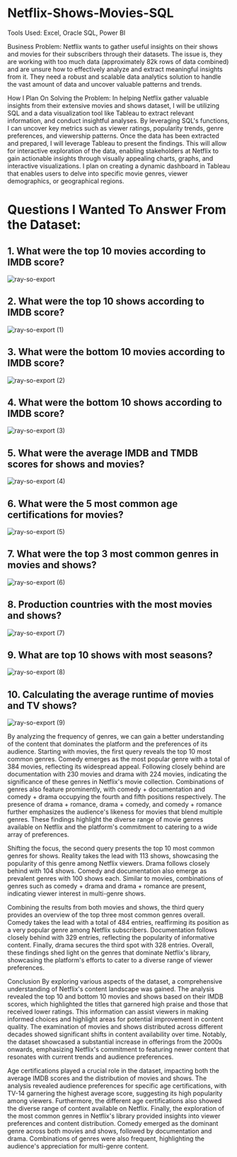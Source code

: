 # Netflix-Shows-Movies-SQL

Tools Used: Excel, Oracle SQL, Power BI



Business Problem: Netflix wants to gather useful insights on their shows and movies for their subscribers through their datasets. The issue is, they are working with too much data (approximately 82k rows of data combined) and are unsure how to effectively analyze and extract meaningful insights from it. They need a robust and scalable data analytics solution to handle the vast amount of data and uncover valuable patterns and trends.

How I Plan On Solving the Problem: In helping Netflix gather valuable insights from their extensive movies and shows dataset, I will be utilizing SQL and a data visualization tool like Tableau to extract relevant information, and conduct insightful analyses. By leveraging SQL's functions, I can uncover key metrics such as viewer ratings, popularity trends, genre preferences, and viewership patterns. Once the data has been extracted and prepared, I will leverage Tableau to present the findings. This will allow for interactive exploration of the data, enabling stakeholders at Netflix to gain actionable insights through visually appealing charts, graphs, and interactive visualizations. I plan on creating a dynamic dashboard in Tableau that enables users to delve into specific movie genres, viewer demographics, or geographical regions.


# Questions I Wanted To Answer From the Dataset:

## 1. What were the top 10 movies according to IMDB score?
![ray-so-export](https://github.com/saipavankumarrampally/Netflix-Shows-Movies-SQL/assets/48781737/194c5174-6dad-437a-9da4-7d47e858fd16)

## 2. What were the top 10 shows according to IMDB score?
![ray-so-export (1)](https://github.com/saipavankumarrampally/Netflix-Shows-Movies-SQL/assets/48781737/abfd6545-96d1-47c9-8e83-890e7a7ff6d4)

## 3. What were the bottom 10 movies according to IMDB score?
![ray-so-export (2)](https://github.com/saipavankumarrampally/Netflix-Shows-Movies-SQL/assets/48781737/6ceec0c0-d1e7-40d2-80cf-7533400bbfd4)

## 4. What were the bottom 10 shows according to IMDB score?
![ray-so-export (3)](https://github.com/saipavankumarrampally/Netflix-Shows-Movies-SQL/assets/48781737/ea86c208-1806-481a-a65a-ceaf93183657)

## 5. What were the average IMDB and TMDB scores for shows and movies?
![ray-so-export (4)](https://github.com/saipavankumarrampally/Netflix-Shows-Movies-SQL/assets/48781737/a9eb932c-51db-4d49-b2f6-c780359f6499)

## 6. What were the 5 most common age certifications for movies?
![ray-so-export (5)](https://github.com/saipavankumarrampally/Netflix-Shows-Movies-SQL/assets/48781737/c3417834-7ab9-4a93-8a78-3ad5bc3a1569)

## 7. What were the top 3 most common genres in movies and shows?
![ray-so-export (6)](https://github.com/saipavankumarrampally/Netflix-Shows-Movies-SQL/assets/48781737/f094800d-36da-40c4-8030-eef0d139be90)

## 8. Production countries with the most movies and shows?
![ray-so-export (7)](https://github.com/saipavankumarrampally/Netflix-Shows-Movies-SQL/assets/48781737/3c0ef8dd-eaaa-4952-acb4-f717ca28306e)

## 9. What are top 10 shows with most seasons?
![ray-so-export (8)](https://github.com/saipavankumarrampally/Netflix-Shows-Movies-SQL/assets/48781737/80f6d535-8bca-4a7d-817f-84d32f674fdf)

## 10. Calculating the average runtime of movies and TV shows?
![ray-so-export (9)](https://github.com/saipavankumarrampally/Netflix-Shows-Movies-SQL/assets/48781737/91fa5c66-c476-47c2-8229-5ca3ee6ec6c4)

By analyzing the frequency of genres, we can gain a better understanding of the content that dominates the platform and the preferences of its audience. Starting with movies, the first query reveals the top 10 most common genres. Comedy emerges as the most popular genre with a total of 384 movies, reflecting its widespread appeal. Following closely behind are documentation with 230 movies and drama with 224 movies, indicating the significance of these genres in Netflix's movie collection. Combinations of genres also feature prominently, with comedy + documentation and comedy + drama occupying the fourth and fifth positions respectively. The presence of drama + romance, drama + comedy, and comedy + romance further emphasizes the audience's likeness for movies that blend multiple genres. These findings highlight the diverse range of movie genres available on Netflix and the platform's commitment to catering to a wide array of preferences.

Shifting the focus, the second query presents the top 10 most common genres for shows. Reality takes the lead with 113 shows, showcasing the popularity of this genre among Netflix viewers. Drama follows closely behind with 104 shows. Comedy and documentation also emerge as prevalent genres with 100 shows each. Similar to movies, combinations of genres such as comedy + drama and drama + romance are present, indicating viewer interest in multi-genre shows.

Combining the results from both movies and shows, the third query provides an overview of the top three most common genres overall. Comedy takes the lead with a total of 484 entries, reaffirming its position as a very popular genre among Netflix subscribers. Documentation follows closely behind with 329 entries, reflecting the popularity of informative content. Finally, drama secures the third spot with 328 entries. Overall, these findings shed light on the genres that dominate Netflix's library, showcasing the platform's efforts to cater to a diverse range of viewer preferences.

Conclusion
By exploring various aspects of the dataset, a comprehensive understanding of Netflix's content landscape was gained. The analysis revealed the top 10 and bottom 10 movies and shows based on their IMDB scores, which highlighted the titles that garnered high praise and those that received lower ratings. This information can assist viewers in making informed choices and highlight areas for potential improvement in content quality. The examination of movies and shows distributed across different decades showed significant shifts in content availability over time. Notably, the dataset showcased a substantial increase in offerings from the 2000s onwards, emphasizing Netflix's commitment to featuring newer content that resonates with current trends and audience preferences.

Age certifications played a crucial role in the dataset, impacting both the average IMDB scores and the distribution of movies and shows. The analysis revealed audience preferences for specific age certifications, with TV-14 garnering the highest average score, suggesting its high popularity among viewers. Furthermore, the different age certifications also showed the diverse range of content available on Netflix. Finally, the exploration of the most common genres in Netflix's library provided insights into viewer preferences and content distribution. Comedy emerged as the dominant genre across both movies and shows, followed by documentation and drama. Combinations of genres were also frequent, highlighting the audience's appreciation for multi-genre content.






